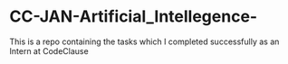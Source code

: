 # CC-JAN-Artificial_Intellegence-
This is a repo containing the tasks which I completed successfully as an Intern at CodeClause

